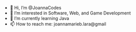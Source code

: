 - 👋 Hi, I’m @JoannaCodes
- 👀 I’m interested in Software, Web, and Game Development
- 🌱 I’m currently learning Java
- 📫 How to reach me: joannamarieb.lara@gmail


<!---
JoannaCodes/JoannaCodes is a ✨ special ✨ repository because its `README.md` (this file) appears on your GitHub profile.
You can click the Preview link to take a look at your changes.
--->
